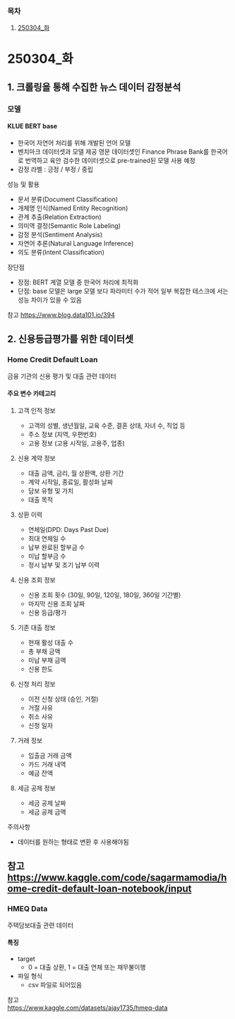 ### 목차
1. [250304_화](#250304_화)

# 250304_화

## 1. 크롤링을 통해 수집한 뉴스 데이터 감정분석
### 모델  
#### KLUE BERT base
  
- 한국어 자연어 처리를 위해 개발된 언어 모델  
- 벤치마크 데이터셋과 모델 제공
영문 데이터셋인 Finance Phrase Bank를 한국어로 번역하고 육안 검수한 데이터셋으로 pre-trained된 모델 사용 예정
- 감정 라벨 : 긍정 / 부정 / 중립  

성능 및 활용
- 문서 분류(Document Classification)
- 개체명 인식(Named Entity Recognition)
- 관계 추출(Relation Extraction)
- 의미역 결정(Semantic Role Labeling)
- 감정 분석(Sentiment Analysis)
- 자연어 추론(Natural Language Inference)
- 의도 분류(Intent Classification)  

장단점
- 장점: BERT 계열 모델 중 한국어 처리에 최적화
- 단점: base 모델은 large 모델 보다 파라미터 수가 적어 일부 복잡한 테스크에 서는 성능 차이가 있을 수 있음 


참고
https://www.blog.data101.io/394

## 2. 신용등급평가를 위한 데이터셋
### Home Credit Default Loan

금융 기관의 신용 평가 및 대출 관련 데이터

#### 주요 변수 카테고리

1. 고객 인적 정보

    - 고객의 성별, 생년월일, 교육 수준, 결혼 상태, 자녀 수, 직업 등
    - 주소 정보 (지역, 우편번호)
    - 고용 정보 (고용 시작일, 고용주, 업종)

2. 신용 계약 정보

    - 대출 금액, 금리, 월 상환액, 상환 기간
    - 계약 시작일, 종료일, 활성화 날짜
    - 담보 유형 및 가치
    - 대출 목적

3. 상환 이력
    - 연체일(DPD: Days Past Due)
    - 최대 연체일 수
    - 납부 완료된 할부금 수
    - 미납 할부금 수
    - 정시 납부 및 조기 납부 이력

4. 신용 조회 정보
    - 신용 조회 횟수 (30일, 90일, 120일, 180일, 360일 기간별)
    - 마지막 신용 조회 날짜
    - 신용 등급/평가

5. 기존 대출 정보
    - 현재 활성 대출 수
    - 총 부채 금액
    - 미납 부채 금액
    - 신용 한도

6. 신청 처리 정보
    - 이전 신청 상태 (승인, 거절)
    - 거절 사유
    - 취소 사유
    - 신청 일자

7. 거래 정보
    - 입출금 거래 금액
    - 카드 거래 내역
    - 예금 잔액

8. 세금 공제 정보
    - 세금 공제 날짜
    - 세금 공제 금액  

주의사항
- 데이터를 원하는 형태로 변환 후 사용해야됨


참고    
https://www.kaggle.com/code/sagarmamodia/home-credit-default-loan-notebook/input
---

### HMEQ Data

주택담보대출 관련 데이터

#### 특징
- target  
    - 0 = 대출 상환, 1 = 대출 연체 또는 채무불이행
- 파일 형식
    - csv 파일로 되어있음

참고  
https://www.kaggle.com/datasets/ajay1735/hmeq-data

